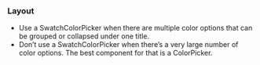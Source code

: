 ### Layout

- Use a SwatchColorPicker when there are multiple color options that can be grouped or collapsed under one title.
- Don’t use a SwatchColorPicker when there’s a very large number of color options. The best component for that is a ColorPicker. 
